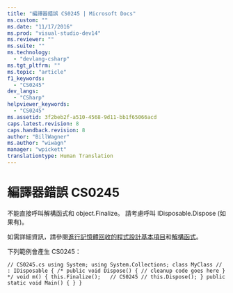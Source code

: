 ```yaml
---
title: "編譯器錯誤 CS0245 | Microsoft Docs"
ms.custom: ""
ms.date: "11/17/2016"
ms.prod: "visual-studio-dev14"
ms.reviewer: ""
ms.suite: ""
ms.technology: 
  - "devlang-csharp"
ms.tgt_pltfrm: ""
ms.topic: "article"
f1_keywords: 
  - "CS0245"
dev_langs: 
  - "CSharp"
helpviewer_keywords: 
  - "CS0245"
ms.assetid: 3f2beb2f-a510-4568-9d11-bb1f65066acd
caps.latest.revision: 8
caps.handback.revision: 8
author: "BillWagner"
ms.author: "wiwagn"
manager: "wpickett"
translationtype: Human Translation
---
```

# 編譯器錯誤 CS0245
不能直接呼叫解構函式和 object.Finalize。 請考慮呼叫 IDisposable.Dispose \(如果有\)。  
  
 如需詳細資訊，請參閱[進行記憶體回收的程式設計基本項目](../Topic/Garbage%20Collection.md)和[解構函式](../../csharp/programming-guide/classes-and-structs/destructors.md)。  
  
 下列範例會產生 CS0245：  
  
```  
// CS0245.cs using System; using System.Collections; class MyClass // : IDisposable { /* public void Dispose() { // cleanup code goes here } */ void m() { this.Finalize();   // CS0245 // this.Dispose(); } public static void Main() { } }  
```